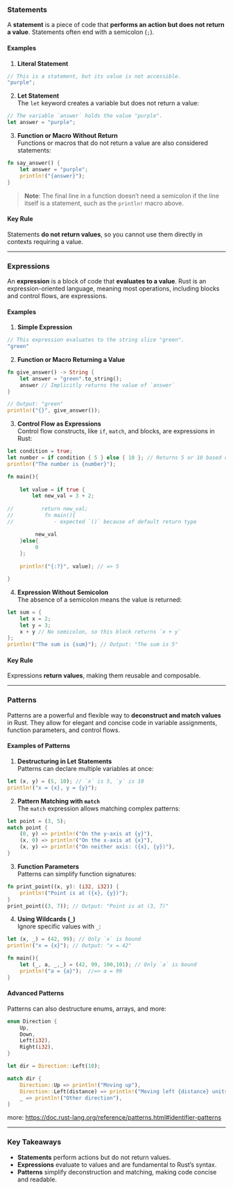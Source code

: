 

### **Statements**

A **statement** is a piece of code that **performs an action but does not return a value**. Statements often end with a semicolon (`;`).

#### **Examples**

1. **Literal Statement**

```rust
// This is a statement, but its value is not accessible.
"purple";
```

2. **Let Statement**  
    The `let` keyword creates a variable but does not return a value:

```rust
// The variable `answer` holds the value "purple".
let answer = "purple";
```

3. **Function or Macro Without Return**  
    Functions or macros that do not return a value are also considered statements:

```rust
fn say_answer() {
    let answer = "purple";
    println!("{answer}");
}
```

> **Note**: The final line in a function doesn’t need a semicolon if the line itself is a statement, such as the `println!` macro above.

#### **Key Rule**

Statements **do not return values**, so you cannot use them directly in contexts requiring a value.

---

### **Expressions**

An **expression** is a block of code that **evaluates to a value**. Rust is an expression-oriented language, meaning most operations, including blocks and control flows, are expressions.

#### **Examples**

1. **Simple Expression**

```rust
// This expression evaluates to the string slice "green".
"green"
```

2. **Function or Macro Returning a Value**

```rust
fn give_answer() -> String {
    let answer = "green".to_string();
    answer // Implicitly returns the value of `answer`
}

// Output: "green"
println!("{}", give_answer());
```

3. **Control Flow as Expressions**  
    Control flow constructs, like `if`, `match`, and blocks, are expressions in Rust:

```rust
let condition = true;
let number = if condition { 5 } else { 10 }; // Returns 5 or 10 based on condition
println!("The number is {number}");
```


```rust
fn main(){
    
    let value = if true { 
        let new_val = 3 + 2;
        
//         return new_val;
//          fn main(){
//             - expected `()` because of default return type

         new_val
    }else{
         0
    };
    
    println!("{:?}", value); // => 5

}
```

4. **Expression Without Semicolon**  
    The absence of a semicolon means the value is returned:

```rust
let sum = {
    let x = 2;
    let y = 3;
    x + y // No semicolon, so this block returns `x + y`
};
println!("The sum is {sum}"); // Output: "The sum is 5"
```

#### **Key Rule**

Expressions **return values**, making them reusable and composable.

---

### **Patterns**

Patterns are a powerful and flexible way to **deconstruct and match values** in Rust. They allow for elegant and concise code in variable assignments, function parameters, and control flows.

#### **Examples of Patterns**

1. **Destructuring in Let Statements**  
    Patterns can declare multiple variables at once:

```rust
let (x, y) = (5, 10); // `x` is 5, `y` is 10
println!("x = {x}, y = {y}");
```

2. **Pattern Matching with `match`**  
    The `match` expression allows matching complex patterns:

```rust
let point = (3, 5);
match point {
    (0, y) => println!("On the y-axis at {y}"),
    (x, 0) => println!("On the x-axis at {x}"),
    (x, y) => println!("On neither axis: ({x}, {y})"),
}
```

3. **Function Parameters**  
    Patterns can simplify function signatures:

```rust
fn print_point((x, y): (i32, i32)) {
    println!("Point is at ({x}, {y})");
}
print_point((3, 7)); // Output: "Point is at (3, 7)"
```

4. **Using Wildcards (`_`)**  
    Ignore specific values with `_`:

```rust
let (x, _) = (42, 99); // Only `x` is bound
println!("x = {x}"); // Output: "x = 42"
```


```rust
fn main(){
    let (_, a, _,_) = (42, 99, 100,101); // Only `a` is bound
    println!("a = {a}");  //=> a = 99
}
```


#### **Advanced Patterns**

Patterns can also destructure enums, arrays, and more:

```rust
enum Direction {
    Up,
    Down,
    Left(i32),
    Right(i32),
}

let dir = Direction::Left(10);

match dir {
    Direction::Up => println!("Moving up"),
    Direction::Left(distance) => println!("Moving left {distance} units"),
    _ => println!("Other direction"),
}
```


more:  https://doc.rust-lang.org/reference/patterns.html#identifier-patterns



---

### **Key Takeaways**

- **Statements** perform actions but do not return values.
- **Expressions** evaluate to values and are fundamental to Rust’s syntax.
- **Patterns** simplify deconstruction and matching, making code concise and readable.




